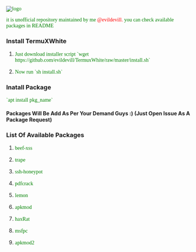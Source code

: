 <style type="text/css">

	html{
		scroll-behavior: smooth;
		font-family: cursive;
	}
	p{
		color: green;
		font-family: cursive;

	}
	p:hover{
		color: #fb2056;
		text-transform: uppercase;
		text-rendering: auto;
	}
	span{
		color: red;
	}
	span:hover{
		color: green;
	}
</style>

![logo](../master/images/IMG_20200529_153730.jpg)

<p style="color: green; font-family: cursive;">it is unofficial repository maintained by me <span>@evildevill.</span> you can check available packages in README</p>

### Install TermuXWhite
1. <p>Just download installer script `wget https://github.com/evildevill/TermuxWhite/raw/master/install.sh`</p>
2. <p>Now run `sh install.sh`</p>

### Inatall Package 
<p> `apt install pkg_name` </p>

#### Packages Will Be Add As Per Your Demand Guys :) (Just Open Issue As A Package Request)

### List Of Available Packages
1. <p>beef-xss</p>
2. <p>trape</p>
3. <p>ssh-honeypot</p>
4. <p>pdfcrack</p>
5. <p>lemon</p>
6. <p>apkmod</p>
7. <p>haxRat</p>
8. <p>msfpc</p>
9. <p>apkmod2</p>

